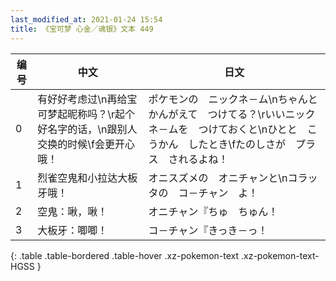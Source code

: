 ```yaml
---
last_modified_at: 2021-01-24 15:54
title: 《宝可梦 心金／魂银》文本 449
---
```

| 编号 | 中文 | 日文 |
| ---- | ---- | ---- |
| 0 | 有好好考虑过\n再给宝可梦起昵称吗？\r起个好名字的话，\n跟别人交换的时候\f会更开心哦！ | ポケモンの　ニックネ－ム\nちゃんと　かんがえて　つけてる？\rいいニックネ－ムを　つけておくと\nひとと　こうかん　したとき\fたのしさが　プラス　されるよね！ |
| 1 | 烈雀空鬼和小拉达大板牙哦！ | オニスズメの　オニチャンと\nコラッタの　コ－チャン　よ！ |
| 2 | 空鬼：啾，啾！ | オニチャン『ちゅ　ちゅん！ |
| 3 | 大板牙：唧唧！ | コ－チャン『きっき－っ！ |
{: .table .table-bordered .table-hover .xz-pokemon-text .xz-pokemon-text-HGSS }